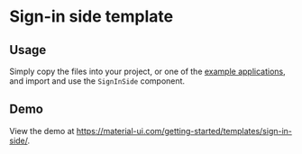 # Sign-in side template

## Usage

Simply copy the files into your project, or one of the [example applications](https://github.com/quizlet/material-ui/tree/master/examples), and import and use the `SignInSide` component.

## Demo

View the demo at https://material-ui.com/getting-started/templates/sign-in-side/.
